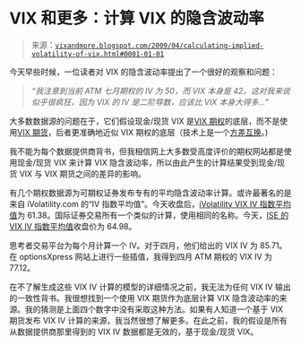 <!--yml

分类：未分类

日期：2024-05-18 17:53:09

-->

# VIX 和更多：计算 VIX 的隐含波动率

> 来源：[`vixandmore.blogspot.com/2009/04/calculating-implied-volatility-of-vix.html#0001-01-01`](http://vixandmore.blogspot.com/2009/04/calculating-implied-volatility-of-vix.html#0001-01-01)

今天早些时候，一位读者对 VIX 的隐含波动率提出了一个很好的观察和问题：

> *“我注意到当前 ATM 七月期权的 IV 为 50，而 VIX 本身是 42。这对我来说似乎很疯狂，因为 VIX 的 IV 是二阶导数，应该比 VIX 本身大得多…”*

大多数数据源的问题在于，它们假设现金/现货 VIX 是[VIX 期权](http://vixandmore.blogspot.com/search/label/VIX%20options)的底层，而不是使用[VIX 期货](http://vixandmore.blogspot.com/search/label/VIX%20futures)，后者更准确地近似 VIX 期权的底层（技术上是一个[方差互换](http://en.wikipedia.org/wiki/Variance_swap)。)

我不能为每个数据提供商背书，但我相信网上大多数受高度评价的期权网站都是使用现金/现货 VIX 来计算 VIX 隐含波动率，所以由此产生的计算结果受到现金/现货 VIX 与 VIX 期货之间的差异的影响。

有几个期权数据源为可期权证券发布专有的平均隐含波动率计算。或许最著名的是来自 iVolatility.com 的“IV 指数平均值”。今天收盘后，[iVolatility VIX IV 指数平均值](http://www.ivolatility.com/options.j?ticker=vix&R=0&x=0&y=0)为 61.38。国际证券交易所有一个类似的计算，使用相同的名称。今天，[ISE 的 VIX IV 指数平均值](http://www.ise.com/WebForm/md_livevol.aspx?categoryId=124&header2=true&menu1=true)收盘价为 64.98。

思考者交易平台为每个月计算一个 IV。对于四月，他们给出的 VIX IV 为 85.71。在 optionsXpress 网站上进行一些插值，我得到四月 ATM 期权的 VIX IV 为 77.12。

在不了解生成这些 VIX IV 计算的模型的详细情况之前，我无法为任何 VIX IV 输出的一致性背书。我很想找到一个使用 VIX 期货作为底层计算 VIX 隐含波动率的来源。我的猜测是上面四个数字中没有采取这种方法。如果有人知道一个基于 VIX 期货发布 VIX IV 计算的来源，我当然很想了解更多。在此之前，我的假设是所有从数据提供商那里得到的 VIX IV 数据都是无效的，基于现金/现货 VIX。
